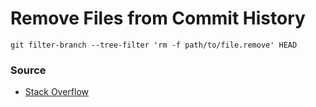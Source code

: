 # Remove Files from Commit History

```
git filter-branch --tree-filter 'rm -f path/to/file.remove' HEAD
```

### Source

* [Stack Overflow](https://stackoverflow.com/questions/2100907/how-to-remove-delete-a-large-file-from-commit-history-in-git-repository/30274113#30274113)
